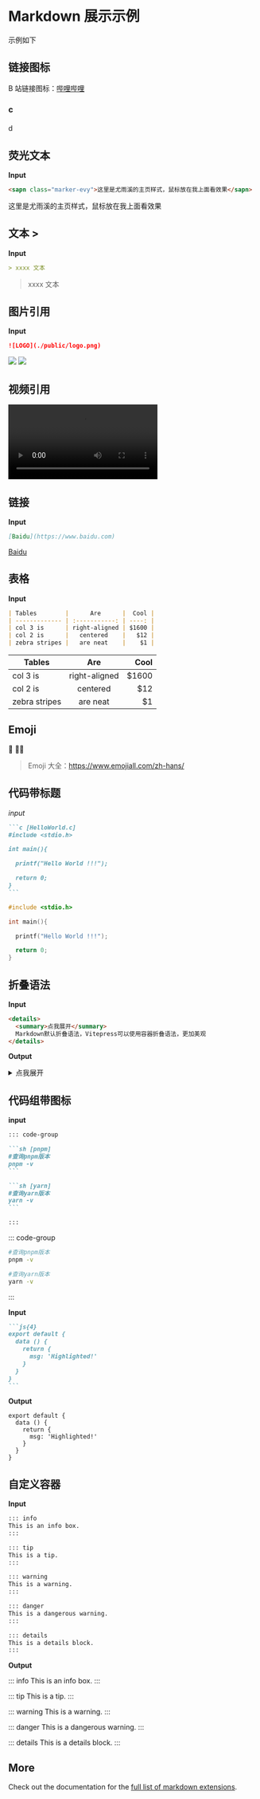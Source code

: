 # Markdown 展示示例

示例如下

## 链接图标

B 站链接图标：[哔哩哔哩](https://www.bilibili.com/)

### c

####

d

## 荧光文本

**Input**

```md
<sapn class="marker-evy">这里是尤雨溪的主页样式，鼠标放在我上面看效果</sapn>
```

<sapn class="marker-evy">这里是尤雨溪的主页样式，鼠标放在我上面看效果</sapn>

## 文本 >

**Input**

```md
> xxxx 文本
```

> xxxx 文本

## 图片引用

**Input**

```md
![LOGO](./public/logo.png)
```

![](./public/logo.png)
![](https://images.pexels.com/photos/106118/pexels-photo-106118.jpeg)

## 视频引用

<video src="./public/U7zAVzZOzwxIfjc.mp4" controls="controls"></video>

<!-- <xgplayer url="./public/iBXUuTy6.mp4" poster="./public/logo.png" /> -->

## 链接

**Input**

```md
[Baidu](https://www.baidu.com)
```

[Baidu](https://www.baidu.com)

## 表格

**Input**

```md
| Tables        |      Are      |  Cool |
| ------------- | :-----------: | ----: |
| col 3 is      | right-aligned | $1600 |
| col 2 is      |   centered    |   $12 |
| zebra stripes |   are neat    |    $1 |
```

| Tables        |      Are      |  Cool |
| ------------- | :-----------: | ----: |
| col 3 is      | right-aligned | $1600 |
| col 2 is      |   centered    |   $12 |
| zebra stripes |   are neat    |    $1 |

## Emoji

:tada: :100:🌅

> Emoji 大全：https://www.emojiall.com/zh-hans/

## 代码带标题

_input_

````md
```c [HelloWorld.c]
#include <stdio.h>

int main(){

  printf("Hello World !!!");

  return 0;
}
```
````

```c [HelloWorld.c]
#include <stdio.h>

int main(){

  printf("Hello World !!!");

  return 0;
}

```

## 折叠语法

**Input**

```md
<details>
  <summary>点我展开</summary>
  Markdown默认折叠语法，Vitepress可以使用容器折叠语法，更加美观
</details>
```

**Output**

<details>
  <summary>点我展开</summary>
  Markdown默认折叠语法，Vitepress可以使用容器折叠语法，更加美观
</details>

## 代码组带图标

**input**

````md
::: code-group

```sh [pnpm]
#查询pnpm版本
pnpm -v
```

```sh [yarn]
#查询yarn版本
yarn -v
```

:::
````

::: code-group

```sh [pnpm]
#查询pnpm版本
pnpm -v
```

```sh [yarn]
#查询yarn版本
yarn -v
```

:::

**Input**

````md
```js{4}
export default {
  data () {
    return {
      msg: 'Highlighted!'
    }
  }
}
```
````

**Output**

```js{4}
export default {
  data () {
    return {
      msg: 'Highlighted!'
    }
  }
}
```

## 自定义容器

**Input**

```md
::: info
This is an info box.
:::

::: tip
This is a tip.
:::

::: warning
This is a warning.
:::

::: danger
This is a dangerous warning.
:::

::: details
This is a details block.
:::
```

**Output**

::: info
This is an info box.
:::

::: tip
This is a tip.
:::

::: warning
This is a warning.
:::

::: danger
This is a dangerous warning.
:::

::: details
This is a details block.
:::

## More

Check out the documentation for the [full list of markdown extensions](https://vitepress.dev/guide/markdown).
